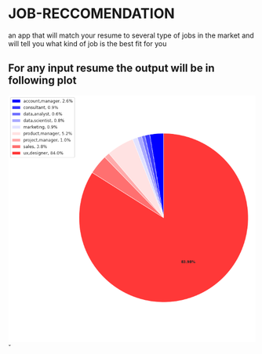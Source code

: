 # JOB-RECCOMENDATION
an app that will match your resume to several type of jobs in the market and will tell you what kind of job is the best fit for you

## For any input resume the output will be in following plot

![alt text](https://github.com/snehaNegi/JOB-RECCOMENDATION/blob/main/chart.png)
ˇ
